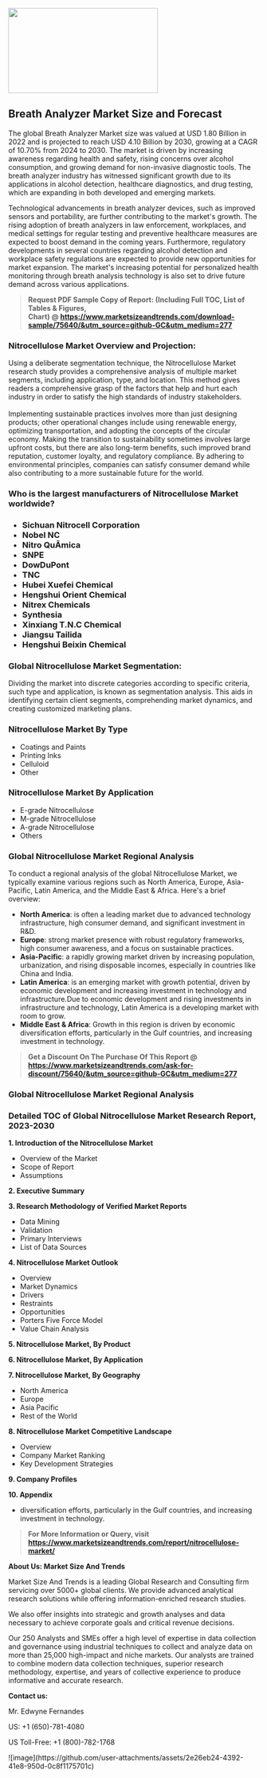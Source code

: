 <p><img class="alignnone size-medium wp-image-20088" src="https://ffe5etoiles.com/wp-content/uploads/2024/12/MST1-300x171.png" alt="" width="300" height="171" /></p><h2>Breath Analyzer Market Size and Forecast</h2><p>The global Breath Analyzer Market size was valued at USD 1.80 Billion in 2022 and is projected to reach USD 4.10 Billion by 2030, growing at a CAGR of 10.70% from 2024 to 2030. The market is driven by increasing awareness regarding health and safety, rising concerns over alcohol consumption, and growing demand for non-invasive diagnostic tools. The breath analyzer industry has witnessed significant growth due to its applications in alcohol detection, healthcare diagnostics, and drug testing, which are expanding in both developed and emerging markets.</p><p>Technological advancements in breath analyzer devices, such as improved sensors and portability, are further contributing to the market's growth. The rising adoption of breath analyzers in law enforcement, workplaces, and medical settings for regular testing and preventive healthcare measures are expected to boost demand in the coming years. Furthermore, regulatory developments in several countries regarding alcohol detection and workplace safety regulations are expected to provide new opportunities for market expansion. The market's increasing potential for personalized health monitoring through breath analysis technology is also set to drive future demand across various applications.</p></p><blockquote id="" class=""><strong>Request PDF Sample Copy of Report: (Including Full TOC, List of Tables &amp; Figures, Chart)&nbsp;@&nbsp;<strong><a href="https://www.marketsizeandtrends.com/download-sample/75640/&utm_source=github-GC&utm_medium=277" target="_blank">https://www.marketsizeandtrends.com/download-sample/75640/&utm_source=github-GC&utm_medium=277</a></strong></strong></blockquote><h3 id="" class="">Nitrocellulose Market&nbsp;Overview and Projection:</h3><p id="" class="">Using a deliberate segmentation technique, the Nitrocellulose Market research study provides a comprehensive analysis of multiple market segments, including application, type, and location. This method gives readers a comprehensive grasp of the factors that help and hurt each industry in order to satisfy the high standards of industry stakeholders. <br /> <br />Implementing sustainable practices involves more than just designing products; other operational changes include using renewable energy, optimizing transportation, and adopting the concepts of the circular economy. Making the transition to sustainability sometimes involves large upfront costs, but there are also long-term benefits, such improved brand reputation, customer loyalty, and regulatory compliance. By adhering to environmental principles, companies can satisfy consumer demand while also contributing to a more sustainable future for the world.</p><h3 id="" class="">Who is the largest manufacturers of&nbsp;Nitrocellulose Market worldwide?</h3><h3 class=""><p><ul><li>Sichuan Nitrocell Corporation </li><li> Nobel NC </li><li> Nitro QuÃ­mica </li><li> SNPE </li><li> DowDuPont </li><li> TNC </li><li> Hubei Xuefei Chemical </li><li> Hengshui Orient Chemical </li><li> Nitrex Chemicals </li><li> Synthesia </li><li> Xinxiang T.N.C Chemical </li><li> Jiangsu Tailida </li><li> Hengshui Beixin Chemical</li></ul></p></h3><h3 id="" class="">Global&nbsp;Nitrocellulose Market Segmentation:</h3><p id="" class="">Dividing the market into discrete categories according to specific criteria, such type and application, is known as segmentation analysis. This aids in identifying certain client segments, comprehending market dynamics, and creating customized marketing plans.</p><h3 id="" class="">Nitrocellulose Market&nbsp;By Type</h3><p><p><ul><li>Coatings and Paints </li><li> Printing Inks </li><li> Celluloid </li><li> Other</p></li></ul></p></p><h3 id="" class="">Nitrocellulose Market&nbsp;By Application</h3><p class=""><p><ul><li>E-grade Nitrocellulose </li><li> M-grade Nitrocellulose </li><li> A-grade Nitrocellulose </li><li> Others</li></ul></p></p><h3 id="" class="">Global Nitrocellulose Market Regional Analysis</h3><p id="" class="">To conduct a regional analysis of the global Nitrocellulose Market, we typically examine various regions such as North America, Europe, Asia-Pacific, Latin America, and the Middle East &amp; Africa. Here's a brief overview:</p><ul><li><strong>North America</strong>: is often a leading market due to advanced technology infrastructure, high consumer demand, and significant investment in R&amp;D.</li><li><strong>Europe</strong>: strong market presence with robust regulatory frameworks, high consumer awareness, and a focus on sustainable practices.</li><li><strong>Asia-Pacific</strong>: a rapidly growing market driven by increasing population, urbanization, and rising disposable incomes, especially in countries like China and India.</li><li><strong>Latin America</strong>: is an emerging market with growth potential, driven by economic development and increasing investment in technology and infrastructure.Due to economic development and rising investments in infrastructure and technology, Latin America is a developing market with room to grow.</li><li><strong>Middle East &amp; Africa</strong>: Growth in this region is driven by economic diversification efforts, particularly in the Gulf countries, and increasing investment in technology.</li></ul><blockquote id="" class=""><strong>Get a Discount On The Purchase Of This Report @ <strong><a href="https://www.marketsizeandtrends.com/ask-for-discount/75640/&utm_source=github-GC&utm_medium=277" target="_blank">https://www.marketsizeandtrends.com/ask-for-discount/75640/&utm_source=github-GC&utm_medium=277</a></strong></strong></blockquote><h3 id="" class="">Global Nitrocellulose Market Regional Analysis</h3><h3 id="" class="">Detailed TOC of Global Nitrocellulose Market Research Report, 2023-2030</h3><p id="" class=""><strong>1. Introduction of the Nitrocellulose Market</strong></p><ul><li>Overview of the Market</li><li>Scope of Report</li><li>Assumptions</li></ul><p id="" class=""><strong>2. Executive Summary</strong></p><p id="" class=""><strong>3. Research Methodology of Verified Market Reports</strong></p><ul><li>Data Mining</li><li>Validation</li><li>Primary Interviews</li><li>List of Data Sources</li></ul><p id="" class=""><strong>4. Nitrocellulose Market Outlook</strong></p><ul><li>Overview</li><li>Market Dynamics</li><li>Drivers</li><li>Restraints</li><li>Opportunities</li><li>Porters Five Force Model</li><li>Value Chain Analysis</li></ul><p id="" class=""><strong>5. Nitrocellulose Market, By Product</strong></p><p id="" class=""><strong>6. Nitrocellulose Market, By Application</strong></p><p id="" class=""><strong>7. Nitrocellulose Market, By Geography</strong></p><ul><li>North America</li><li>Europe</li><li>Asia Pacific</li><li>Rest of the World</li></ul><p id="" class=""><strong>8. Nitrocellulose Market Competitive Landscape</strong></p><ul><li>Overview</li><li>Company Market Ranking</li><li>Key Development Strategies</li></ul><p id="" class=""><strong>9. Company Profiles</strong></p><p id="" class=""><strong>10. Appendix</strong></p><ul><li>diversification efforts, particularly in the Gulf countries, and increasing investment in technology.</li></ul><blockquote id="" class=""><strong>For More Information or Query, visit <strong><strong><a href="https://www.marketsizeandtrends.com/report/nitrocellulose-market/" target="_blank">https://www.marketsizeandtrends.com/report/nitrocellulose-market/</a></strong></strong></strong></blockquote><p id="" class=""><strong>About Us: Market Size And Trends</strong></p><p id="" class="">Market Size And Trends is a leading Global Research and Consulting firm servicing over 5000+ global clients. We provide advanced analytical research solutions while offering information-enriched research studies.</p><p id="" class="">We also offer insights into strategic and growth analyses and data necessary to achieve corporate goals and critical revenue decisions.</p><p id="" class="">Our 250 Analysts and SMEs offer a high level of expertise in data collection and governance using industrial techniques to collect and analyze data on more than 25,000 high-impact and niche markets. Our analysts are trained to combine modern data collection techniques, superior research methodology, expertise, and years of collective experience to produce informative and accurate research.</p><p id="" class=""><strong>Contact us:</strong></p><p id="" class="">Mr. Edwyne Fernandes</p><p id="" class="">US: +1 (650)-781-4080</p><p id="" class="">US Toll-Free: +1 (800)-782-1768</p>
![image](https://github.com/user-attachments/assets/2e26eb24-4392-41e8-950d-0c8f1175701c)
